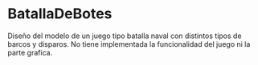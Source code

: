 # BatallaDeBotes
Diseño del modelo de un juego tipo batalla naval con distintos tipos de barcos y disparos. 
No tiene implementada la funcionalidad del juego ni la parte grafica.
